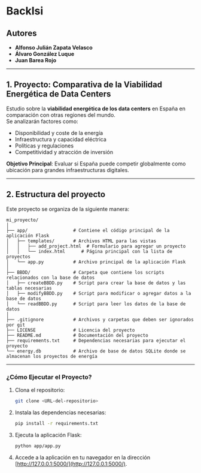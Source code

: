 # BackIsi

## Autores
- **Alfonso Julián Zapata Velasco**  
- **Álvaro González Luque**  
- **Juan Barea Rojo**

---

## 1. Proyecto: Comparativa de la Viabilidad Energética de Data Centers

Estudio sobre la **viabilidad energética de los data centers** en España en comparación con otras regiones del mundo.  
Se analizarán factores como:
- Disponibilidad y coste de la energía
- Infraestructura y capacidad eléctrica
- Políticas y regulaciones
- Competitividad y atracción de inversión

**Objetivo Principal**: Evaluar si España puede competir globalmente como ubicación para grandes infraestructuras digitales.

---

## 2. Estructura del proyecto

Este proyecto se organiza de la siguiente manera:

```plaintext
mi_proyecto/
│
├── app/                 # Contiene el código principal de la aplicación Flask
│   ├── templates/       # Archivos HTML para las vistas
│   │   ├── add_project.html  # Formulario para agregar un proyecto
│   │   └── index.html      # Página principal con la lista de proyectos
│   └── app.py           # Archivo principal de la aplicación Flask
│
├── BBDD/                # Carpeta que contiene los scripts relacionados con la base de datos
│   ├── createBBDD.py    # Script para crear la base de datos y las tablas necesarias
│   ├── modifyBBDD.py    # Script para modificar o agregar datos a la base de datos
│   └── readBBDD.py      # Script para leer los datos de la base de datos
│
├── .gitignore           # Archivos y carpetas que deben ser ignorados por git
├── LICENSE              # Licencia del proyecto
├── README.md            # Documentación del proyecto
├── requirements.txt     # Dependencias necesarias para ejecutar el proyecto
└── energy.db            # Archivo de base de datos SQLite donde se almacenan los proyectos de energía
```

---

### ¿Cómo Ejecutar el Proyecto?

1. Clona el repositorio:
   ```bash
   git clone <URL-del-repositorio>
   ```

2. Instala las dependencias necesarias:
   ```bash
   pip install -r requirements.txt
   ```

3. Ejecuta la aplicación Flask:
   ```bash
   python app/app.py
   ```

4. Accede a la aplicación en tu navegador en la dirección [http://127.0.0.1:5000/](http://127.0.0.1:5000/).
